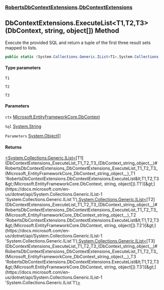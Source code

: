 ### [RobertsDbContextExtensions](RobertsDbContextExtensions 'RobertsDbContextExtensions').[DbContextExtensions](DbContextExtensions 'RobertsDbContextExtensions.DbContextExtensions')
## DbContextExtensions.ExecuteList&lt;T1,T2,T3&gt;(DbContext, string, object[]) Method
Execute the provided SQL and return a tuple of the 
first three result sets mapped to lists.
```csharp
public static (System.Collections.Generic.IList<T1>,System.Collections.Generic.IList<T2>,System.Collections.Generic.IList<T3>) ExecuteList<T1,T2,T3>(this Microsoft.EntityFrameworkCore.DbContext ctx, string Sql, params object[] Parameters);
```
#### Type parameters
<a name='RobertsDbContextExtensions_DbContextExtensions_ExecuteList_T1_T2_T3_(Microsoft_EntityFrameworkCore_DbContext_string_object__)_T1'></a>
`T1`  
  
<a name='RobertsDbContextExtensions_DbContextExtensions_ExecuteList_T1_T2_T3_(Microsoft_EntityFrameworkCore_DbContext_string_object__)_T2'></a>
`T2`  
  
<a name='RobertsDbContextExtensions_DbContextExtensions_ExecuteList_T1_T2_T3_(Microsoft_EntityFrameworkCore_DbContext_string_object__)_T3'></a>
`T3`  
  
#### Parameters
<a name='RobertsDbContextExtensions_DbContextExtensions_ExecuteList_T1_T2_T3_(Microsoft_EntityFrameworkCore_DbContext_string_object__)_ctx'></a>
`ctx` [Microsoft.EntityFrameworkCore.DbContext](https://docs.microsoft.com/en-us/dotnet/api/Microsoft.EntityFrameworkCore.DbContext 'Microsoft.EntityFrameworkCore.DbContext')  
  
<a name='RobertsDbContextExtensions_DbContextExtensions_ExecuteList_T1_T2_T3_(Microsoft_EntityFrameworkCore_DbContext_string_object__)_Sql'></a>
`Sql` [System.String](https://docs.microsoft.com/en-us/dotnet/api/System.String 'System.String')  
  
<a name='RobertsDbContextExtensions_DbContextExtensions_ExecuteList_T1_T2_T3_(Microsoft_EntityFrameworkCore_DbContext_string_object__)_Parameters'></a>
`Parameters` [System.Object](https://docs.microsoft.com/en-us/dotnet/api/System.Object 'System.Object')[[]](https://docs.microsoft.com/en-us/dotnet/api/System.Array 'System.Array')  
  
#### Returns
[&lt;](https://docs.microsoft.com/en-us/dotnet/api/System.ValueTuple 'System.ValueTuple')[System.Collections.Generic.IList&lt;](https://docs.microsoft.com/en-us/dotnet/api/System.Collections.Generic.IList-1 'System.Collections.Generic.IList`1')[T1](DbContextExtensions_ExecuteList_T1_T2_T3_(DbContext_string_object__)#RobertsDbContextExtensions_DbContextExtensions_ExecuteList_T1_T2_T3_(Microsoft_EntityFrameworkCore_DbContext_string_object__)_T1 'RobertsDbContextExtensions.DbContextExtensions.ExecuteList&lt;T1,T2,T3&gt;(Microsoft.EntityFrameworkCore.DbContext, string, object[]).T1')[&gt;](https://docs.microsoft.com/en-us/dotnet/api/System.Collections.Generic.IList-1 'System.Collections.Generic.IList`1')[,](https://docs.microsoft.com/en-us/dotnet/api/System.ValueTuple 'System.ValueTuple')[System.Collections.Generic.IList&lt;](https://docs.microsoft.com/en-us/dotnet/api/System.Collections.Generic.IList-1 'System.Collections.Generic.IList`1')[T2](DbContextExtensions_ExecuteList_T1_T2_T3_(DbContext_string_object__)#RobertsDbContextExtensions_DbContextExtensions_ExecuteList_T1_T2_T3_(Microsoft_EntityFrameworkCore_DbContext_string_object__)_T2 'RobertsDbContextExtensions.DbContextExtensions.ExecuteList&lt;T1,T2,T3&gt;(Microsoft.EntityFrameworkCore.DbContext, string, object[]).T2')[&gt;](https://docs.microsoft.com/en-us/dotnet/api/System.Collections.Generic.IList-1 'System.Collections.Generic.IList`1')[,](https://docs.microsoft.com/en-us/dotnet/api/System.ValueTuple 'System.ValueTuple')[System.Collections.Generic.IList&lt;](https://docs.microsoft.com/en-us/dotnet/api/System.Collections.Generic.IList-1 'System.Collections.Generic.IList`1')[T3](DbContextExtensions_ExecuteList_T1_T2_T3_(DbContext_string_object__)#RobertsDbContextExtensions_DbContextExtensions_ExecuteList_T1_T2_T3_(Microsoft_EntityFrameworkCore_DbContext_string_object__)_T3 'RobertsDbContextExtensions.DbContextExtensions.ExecuteList&lt;T1,T2,T3&gt;(Microsoft.EntityFrameworkCore.DbContext, string, object[]).T3')[&gt;](https://docs.microsoft.com/en-us/dotnet/api/System.Collections.Generic.IList-1 'System.Collections.Generic.IList`1')[&gt;](https://docs.microsoft.com/en-us/dotnet/api/System.ValueTuple 'System.ValueTuple')  

